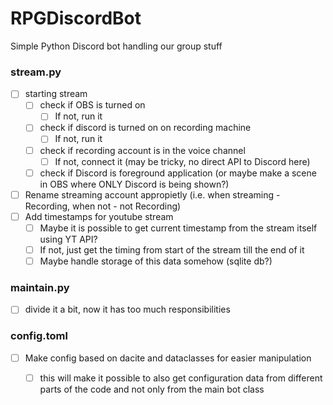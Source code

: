 # RPGDiscordBot
Simple Python Discord bot handling our group stuff

### stream.py
- [ ] starting stream
  - [ ] check if OBS is turned on
    - [ ] If not, run it
  - [ ] check if discord is turned on on recording machine
    - [ ] If not, run it
  - [ ] check if recording account is in the voice channel
    - [ ] If not, connect it (may be tricky, no direct API to Discord here)
  - [ ] check if Discord is foreground application (or maybe make a scene in OBS where ONLY Discord is being shown?)  
- [ ] Rename streaming account appropietly (i.e. when streaming - Recording, when not - not Recording)
- [ ] Add timestamps for youtube stream
  - [ ] Maybe it is possible to get current timestamp from the stream itself using YT API?
  - [ ] If not, just get the timing from start of the stream till the end of it
  - [ ] Maybe handle storage of this data somehow (sqlite db?)

### maintain.py
- [ ] divide it a bit, now it has too much responsibilities

### config.toml
- [ ] Make config based on dacite and dataclasses for easier manipulation
  - [ ] this will make it possible to also get configuration data from different parts of the code and not only from the main bot class

